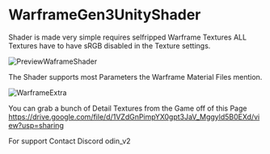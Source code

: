 # WarframeGen3UnityShader
Shader is made very simple requires selfripped Warframe Textures
ALL Textures have to have sRGB disabled in the Texture settings.

![PreviewWaframeShader](https://github.com/Odinv2/WarframeGen3UnityShader/assets/150294331/89d2f41e-eb4e-4fc8-b604-944694fa0248)

The Shader supports most Parameters the Warframe Material Files mention.

![WarframeExtra](https://github.com/Odinv2/WarframeGen3UnityShader/assets/150294331/31d16128-c955-45c6-b628-e9b0554b9bee)

You can grab a bunch of Detail Textures from the Game off of this Page
https://drive.google.com/file/d/1VZdGnPimpYX0gpt3JaV_Mggyld5B0EXd/view?usp=sharing


For support Contact Discord
odin_v2 
